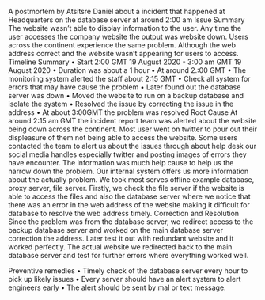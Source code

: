 A postmortem by Atsitsre Daniel about a incident that happened at Headquarters on the database server at around 2:00 am
Issue Summary
The website wasn’t able to display information to the user. Any time the user accesses the company website the output was website down. Users across the continent experience the same problem. Although the web address correct and the website wasn’t appearing for users to access. 
Timeline Summary
•	Start 2:00 GMT 19 August 2020 - 3:00 am GMT  19 August 2020
•	Duration was about a 1 hour 
•	At around 2.:00 GMT
•	The monitoring system alerted the staff about 2:15 GMT
•	Check all system for errors that may have cause the problem
•	Later found out the database server was down
•	Moved the website to run on a backup database and isolate the system
•	Resolved the issue by correcting the issue in the address
•	At about 3:00GMT the problem was resolved
Root Cause
At around 2:15 am GMT the incident report team was alerted about the website being down across the continent. Most user went on twitter to pour out their displeasure of them not being able to access the website. Some users contacted the team to alert us about the issues through about help desk our social media handles especially twitter and posting images of errors they have encounter. The information was much help cause to help us the narrow down the problem. Our internal system offers us more information about the actually problem. We took most serves offline example database, proxy server, file server. Firstly, we check the file server if the website is able to access the files and also the database server where we notice that there was an error in the web address of the website making it difficult for database to resolve the web address timely. 
Correction and Resolution
Since the problem was from the database server, we redirect access to the backup database server and worked on the main database server correction the address. Later test it out with redundant website and it worked perfectly. The actual website we redirected back to the main database server and test for further errors where everything worked well.

Preventive remedies 
•	Timely check of the database server every hour to pick up likely issues
•	Every server should have an alert system to alert engineers early 
•	The alert should be sent by mal or text message.
